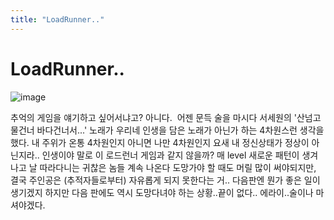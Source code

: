 ```yaml
---
title: "LoadRunner.."
---
```

# LoadRunner..


![image](35b4e4d7358efcd3b425642e875856a3.gif)

추억의 게임을 얘기하고 싶어서냐고? 아니다. 
어젠 문득 술을 마시다 서세원의 '산넘고 물건너 바다건너서...' 노래가 우리네 인생을 담은 노래가 아닌가 하는 4차원스런 생각을 했다. 내 주위가 온통 4차원인지 아니면 나만 4차원인지 요새 내 정신상태가 정상이 아닌지라..
인생이야 말로 이 로드런너 게임과 같지 않을까? 매 level 새로운 패턴이 생겨나고 날 따라다니는 귀찮은 놈들 계속 나온다 도망가야 할 때도 머릴 많이 써야되지만, 결국 주인공은 (추적자들로부터) 자유롭게 되지 못한다는 거..
다음판엔 뭔가 좋은 일이 생기겠지 하지만 다음 판에도 역시 도망다녀야 하는 상황..끝이 없다..
에라이..술이나 마셔야겠다.

